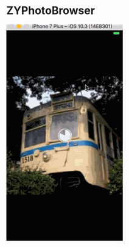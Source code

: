 # ZYPhotoBrowser
![image](https://github.com/lyjl1025822032/ZYPhotoBrowser/raw/master/ZYPhotoBrowser/image/photobrowser.gif)
